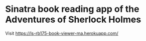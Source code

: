 # Sinatra book reading app of the Adventures of Sherlock Holmes

Visit https://ls-rb175-book-viewer-ma.herokuapp.com/ 

